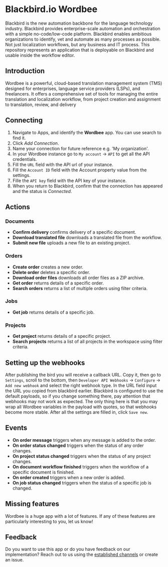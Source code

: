 
# Blackbird.io Wordbee

Blackbird is the new automation backbone for the language technology industry. Blackbird provides enterprise-scale automation and orchestration with a simple no-code/low-code platform. Blackbird enables ambitious organizations to identify, vet and automate as many processes as possible. Not just localization workflows, but any business and IT process. This repository represents an application that is deployable on Blackbird and usable inside the workflow editor.

## Introduction

<!-- begin docs -->

Wordbee is a powerful, cloud-based translation management system (TMS) designed for enterprises, language service providers (LSPs), and freelancers. It offers a comprehensive set of tools for managing the entire translation and localization workflow, from project creation and assignment to translation, review, and delivery

## Connecting

1.  Navigate to Apps, and identify the **Wordbee** app. You can use search to find it.
2.  Click _Add Connection_.
3.  Name your connection for future reference e.g. 'My organization'.
4. In your Wordbee instance go to `My account` -> `API` to get all the API credentials.
5.  Fill the `URL` field with the API url of your instance.
6. Fill the `Account ID` field with the Account property value from the settings.
7. Fille the `API key` field with the API key of your instance.
8.  When you return to Blackbird, confirm that the connection has appeared and the status is _Connected_.

## Actions

### Documents 

-   **Confirm delivery** confirms delivery of a specific document.
-   **Download translated file** downloads a translated file from the workflow.
-   **Submit new file** uploads a new file to an existing project.

### Orders

-   **Create order** creates a new order.
-   **Delete order** deletes a specific order.
-   **Download order files** downloads all order files as a ZIP archive.
-   **Get order** returns details of a specific order.
-   **Search orders** returns a list of multiple orders using filter criteria.

### Jobs

-   **Get job** returns details of a specific job.

### Projects

-   **Get project** returns details of a specific project.
-   **Search projects** returns a list of all projects in the workspace using filter criteria.

## Setting up the webhooks

After publishing the bird you will receive a callback URL. Copy it, then go to `Settings`,  scroll to the bottom, then `Developer API Webhooks` -> `Configure` -> `Add new webhook` and select the right webhook type. In the URL field input the URL you copied from blackbird earlier. Blackbird is configured to use the default payloads, so if you change something there, pay attention that webhooks may not work as expected. The only thing here is that you may wrap all Wordbee variables in the payload with quotes, so that webhooks become more stable. After all the settings are filled in, click `Save new`.

## Events

-   **On order message** triggers when any message is added to the order.
-   **On order status changed** triggers when the status of any order changes.
-   **On project status changed** triggers when the status of any project changes.
-   **On document workflow finished** triggers when the workflow of a specific document is finished.
-   **On order created** triggers when a new order is added.
-   **On job status changed** triggers when the status of a specific job is changed.

## Missing features

Wordbee is a huge app with a lot of features. If any of these features are particularly interesting to you, let us know!

## Feedback

Do you want to use this app or do you have feedback on our implementation? Reach out to us using the [established channels](https://www.blackbird.io/) or create an issue.

<!-- end docs -->
